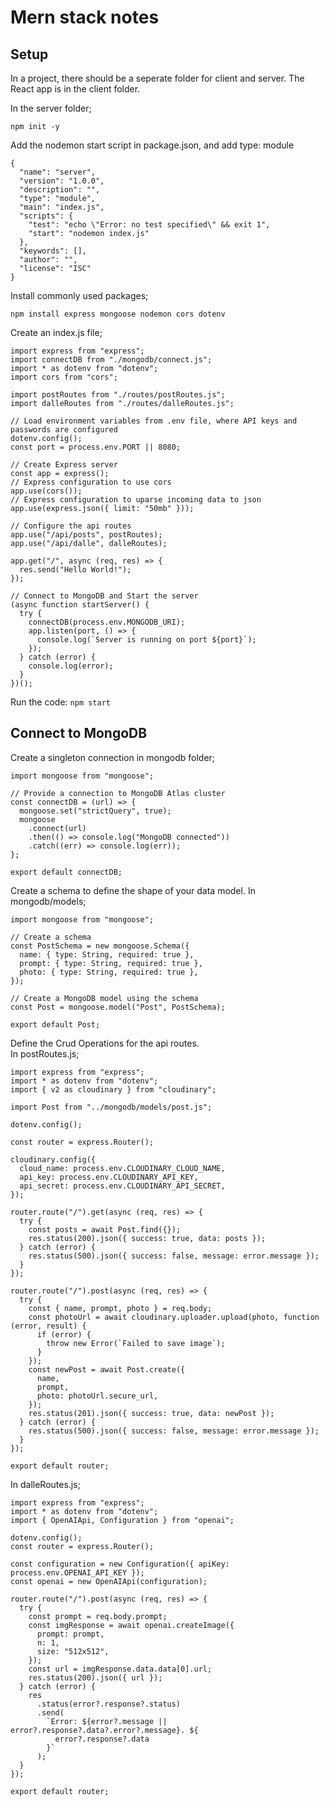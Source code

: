 # Mern stack notes

## Setup

In a project, there should be a seperate folder for client and server. The React app is in the client folder.

In the server folder;

    npm init -y

Add the nodemon start script in package.json, and add type: module

    {
      "name": "server",
      "version": "1.0.0",
      "description": "",
      "type": "module",
      "main": "index.js",
      "scripts": {
        "test": "echo \"Error: no test specified\" && exit 1",
        "start": "nodemon index.js"
      },
      "keywords": [],
      "author": "",
      "license": "ISC"
    }

Install commonly used packages;

    npm install express mongoose nodemon cors dotenv

Create an index.js file;

    import express from "express";
    import connectDB from "./mongodb/connect.js";
    import * as dotenv from "dotenv";
    import cors from "cors";

    import postRoutes from "./routes/postRoutes.js";
    import dalleRoutes from "./routes/dalleRoutes.js";

    // Load environment variables from .env file, where API keys and passwords are configured
    dotenv.config();
    const port = process.env.PORT || 8080;

    // Create Express server
    const app = express();
    // Express configuration to use cors
    app.use(cors());
    // Express configuration to uparse incoming data to json
    app.use(express.json({ limit: "50mb" }));

    // Configure the api routes
    app.use("/api/posts", postRoutes);
    app.use("/api/dalle", dalleRoutes);

    app.get("/", async (req, res) => {
      res.send("Hello World!");
    });

    // Connect to MongoDB and Start the server
    (async function startServer() {
      try {
        connectDB(process.env.MONGODB_URI);
        app.listen(port, () => {
          console.log(`Server is running on port ${port}`);
        });
      } catch (error) {
        console.log(error);
      }
    })();

Run the code: `npm start`

## Connect to MongoDB

Create a singleton connection in mongodb folder;

    import mongoose from "mongoose";

    // Provide a connection to MongoDB Atlas cluster
    const connectDB = (url) => {
      mongoose.set("strictQuery", true);
      mongoose
        .connect(url)
        .then(() => console.log("MongoDB connected"))
        .catch((err) => console.log(err));
    };

    export default connectDB;

Create a schema to define the shape of your data model. In mongodb/models;

    import mongoose from "mongoose";

    // Create a schema
    const PostSchema = new mongoose.Schema({
      name: { type: String, required: true },
      prompt: { type: String, required: true },
      photo: { type: String, required: true },
    });

    // Create a MongoDB model using the schema
    const Post = mongoose.model("Post", PostSchema);

    export default Post;

Define the Crud Operations for the api routes.  
In postRoutes.js;

    import express from "express";
    import * as dotenv from "dotenv";
    import { v2 as cloudinary } from "cloudinary";

    import Post from "../mongodb/models/post.js";

    dotenv.config();

    const router = express.Router();

    cloudinary.config({
      cloud_name: process.env.CLOUDINARY_CLOUD_NAME,
      api_key: process.env.CLOUDINARY_API_KEY,
      api_secret: process.env.CLOUDINARY_API_SECRET,
    });

    router.route("/").get(async (req, res) => {
      try {
        const posts = await Post.find({});
        res.status(200).json({ success: true, data: posts });
      } catch (error) {
        res.status(500).json({ success: false, message: error.message });
      }
    });

    router.route("/").post(async (req, res) => {
      try {
        const { name, prompt, photo } = req.body;
        const photoUrl = await cloudinary.uploader.upload(photo, function (error, result) {
          if (error) {
            throw new Error(`Failed to save image`);
          }
        });
        const newPost = await Post.create({
          name,
          prompt,
          photo: photoUrl.secure_url,
        });
        res.status(201).json({ success: true, data: newPost });
      } catch (error) {
        res.status(500).json({ success: false, message: error.message });
      }
    });

    export default router;

In dalleRoutes.js;

    import express from "express";
    import * as dotenv from "dotenv";
    import { OpenAIApi, Configuration } from "openai";

    dotenv.config();
    const router = express.Router();

    const configuration = new Configuration({ apiKey: process.env.OPENAI_API_KEY });
    const openai = new OpenAIApi(configuration);

    router.route("/").post(async (req, res) => {
      try {
        const prompt = req.body.prompt;
        const imgResponse = await openai.createImage({
          prompt: prompt,
          n: 1,
          size: "512x512",
        });
        const url = imgResponse.data.data[0].url;
        res.status(200).json({ url });
      } catch (error) {
        res
          .status(error?.response?.status)
          .send(
            `Error: ${error?.message || error?.response?.data?.error?.message}. ${
              error?.response?.data
            }`
          );
      }
    });

    export default router;
